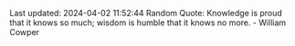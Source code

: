 Last updated: 2024-04-02 11:52:44
Random Quote: Knowledge is proud that it knows so much; wisdom is humble that it knows no more. - William Cowper